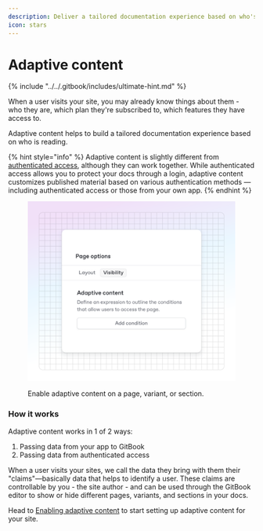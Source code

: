 ```yaml
---
description: Deliver a tailored documentation experience based on who's reading.
icon: stars
---
```


# Adaptive content

{% include "../../.gitbook/includes/ultimate-hint.md" %}

When a user visits your site, you may already know things about them - who they are, which plan they're subscribed to, which features they have access to.

Adaptive content helps to build a tailored documentation experience based on who is reading.

{% hint style="info" %}
Adaptive content is slightly different from [authenticated access](../authenticated-access/), although they can work together. While authenticated access allows you to protect your docs through a login, adaptive content customizes published material based on various authentication methods — including authenticated access or those from your own app.
{% endhint %}

<figure><img src="../../.gitbook/assets/21_03_25_adaptive_content (1).svg" alt="A GitBook screenshot showing adaptive content controls"><figcaption><p>Enable adaptive content on a page, variant, or section.</p></figcaption></figure>

### How it works

Adaptive content works in 1 of 2 ways:

1. Passing data from your app to GitBook
2. Passing data from authenticated access

When a user visits your sites, we call the data they bring with them their "claims"—basically data that helps to identify a user. These claims are controllable by you - the site author - and can be used through the GitBook editor to show or hide different pages, variants, and sections in your docs.

Head to [Enabling adaptive content](enabling-adaptive-content/) to start setting up adaptive content for your site.
